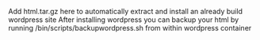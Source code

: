 Add html.tar.gz here to automatically extract and install an already build wordpress site
After installing wordpress you can backup your html by running /bin/scripts/backupwordpress.sh from within wordpress container
